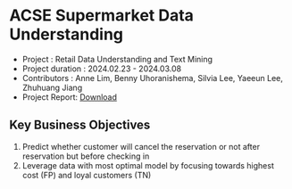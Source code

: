 # ACSE Supermarket Data Understanding

* Project : Retail Data Understanding and Text Mining
* Project duration : 2024.02.23 - 2024.03.08
* Contributors : Anne Lim, Benny Uhoranishema, Silvia Lee, Yaeeun Lee, Zhuhuang Jiang
* Project Report: [Download](https://github.com/haydenlee914/hotel-booking-cancellation-prediction/issues/1#issue-2104342522)


Key Business Objectives
-------------
1. Predict whether customer will cancel the reservation or not after reservation but before checking in
2. Leverage data with most optimal model by focusing towards highest cost (FP) and loyal customers (TN)
